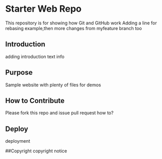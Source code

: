 # Starter Web Repo

This repository is for showing how Git and GitHub work
Adding a line for rebasing example,then more changes from myfeature branch too

## Introduction
adding introduction text info

## Purpose

Sample website with plenty of files for demos

## How to Contribute
Please fork this repo and issue pull request 
how to?

## Deploy

deployment

##Copyright
copyright notice